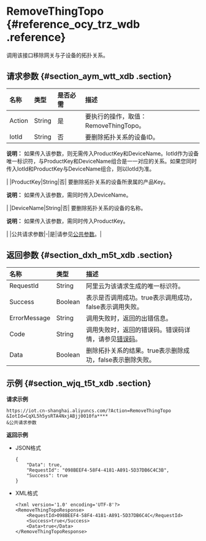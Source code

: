 # RemoveThingTopo {#reference_ocy_trz_wdb .reference}

调用该接口移除网关与子设备的拓扑关系。

## 请求参数 {#section_aym_wtt_xdb .section}

|名称|类型|是否必需|描述|
|:-|:-|:---|:-|
|Action|String|是|要执行的操作，取值：RemoveThingTopo。|
|IotId|String|否| 要删除拓扑关系的设备ID。

 **说明：** 如果传入该参数，则无需传入ProductKey和DeviceName。IotId作为设备唯一标识符，与ProductKey和DeviceName组合是一一对应的关系。如果您同时传入IotId和ProductKey与DeviceName组合，则以IotId为准。

 |
|ProductKey|String|否| 要删除拓扑关系的设备所隶属的产品Key。

 **说明：** 如果传入该参数，需同时传入DeviceName。

 |
|DeviceName|String|否| 要删除拓扑关系的设备的名称。

 **说明：** 如果传入该参数，需同时传入ProductKey。

 |
|公共请求参数|-|是|请参见[公共参数](intl.zh-CN/云端开发指南/云端API参考/公共参数.md#)。|

## 返回参数 {#section_dxh_m5t_xdb .section}

|名称|类型|描述|
|:-|:-|:-|
|RequestId|String|阿里云为该请求生成的唯一标识符。|
|Success|Boolean|表示是否调用成功。true表示调用成功，false表示调用失败。|
|ErrorMessage|String|调用失败时，返回的出错信息。|
|Code|String|调用失败时，返回的错误码。错误码详情，请参见[错误码](intl.zh-CN/云端开发指南/云端API参考/错误码.md#)。|
|Data|Boolean|删除拓扑关系的结果。true表示删除成功，false表示删除失败。|

## 示例 {#section_wjq_t5t_xdb .section}

**请求示例**

```
https://iot.cn-shanghai.aliyuncs.com/?Action=RemoveThingTopo
&IotId=CqXL5h5ysRTA4NxjABjj0010fa****
&公共请求参数
```

**返回示例**

-   JSON格式

    ```
    {
        "Data": true,
        "RequestId": "098BEEF4-58F4-4181-A891-5D37DB6C4C3B",
        "Success": true
    }
    ```

-   XML格式

    ```
    <?xml version='1.0' encoding='UTF-8'?>
    <RemoveThingTopoResponse>
        <RequestId>098BEEF4-58F4-4181-A891-5D37DB6C4C</RequestId>
        <Success>true</Success>
        <Data>true</Data>
    </RemoveThingTopoResponse>
    ```


